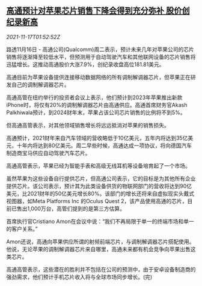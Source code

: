 <!--1637114463000-->
[高通预计对苹果芯片销售下降会得到充分弥补 股价创纪录新高](https://cn.reuters.com/article/qualcomm-apple-chip-sale-1117-idCNKBS2I204Z)
------

<div><i>2021-11-17T01:52:52Z</i></div><p>路透11月16日 - 高通公司(Qualcomm)周二表示，预计未来几年对苹果公司的芯片销售将逐渐降至较低水平，但预测用于自动驾驶汽车和其他联网设备的芯片销售将迅猛增长。这推动高通股价大涨7.9%，创纪录收盘高位181.81美元。</p><p>高通目前为苹果设备提供连接移动数据网络的所有调制解调器芯片，但苹果正在研发自己的调制解调器芯片。</p><p>高通高管在纽约举行的投资者会议上表示，他们预计到2023年苹果推出新款iPhone时，将仅有20%的调制解调器芯片由高通供应。高通首席财务官Akash Palkhiwala预计，到2024财年末，苹果占该公司芯片销售的比例将不到5%。</p><p>但高通高管表示，对其他领域销售增长将远远抵消对苹果的销售损失。</p><p>高通预计，2021财年来自汽车领域的营收略低于10亿美元，五年内将达到35亿美元，十年内将达到80亿美元。周二早些时候，高通达成一项协议，将向德国汽车制造商宝马供应自动驾驶汽车芯片。</p><p>高通高管表示，苹果已经为智能手表和高级无线耳机等设备培育起了一个市场。</p><p>虽然苹果为这些设备自行提供芯片，但高通公司表示，它的目标是为其他所有企业提供芯片。该公司表示，预计其为此类设备供货的物联网部门的营收将达到90亿美元，比2021财年的50亿美元增长80%。该部门的增长还将来自虚拟现实头戴式视图器，如Meta Platforms Inc 的Oculus Quest 2，该产品使用高通的芯片，目前已售出1,000万台，高管们提到的是第三方估算。</p><p>首席执行官Cristiano Amon在会议中说：“我们不再局限于单一的终端市场和单一的客户关系。”</p><p>Amon还说，高通向苹果供应所谓的射频前端芯片，与调制解调器芯片搭配使用。他说，无论苹果的调制解调器芯片来自哪里，高通未来都有机会竞争向苹果出售这类芯片。</p><p>高通高管表示，这些潜在的胜利并不包括在公司的预测中，由于安卓设备制造商的强劲需求，他们预计手机芯片收入将与全球市场同步增长。(完)</p>
